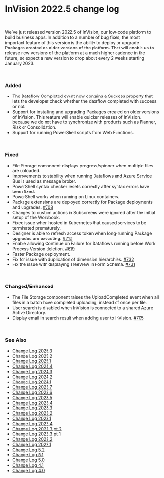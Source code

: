 

# InVision 2022.5 change log

<br/>

We’ve just released version 2022.5 of InVision, our low-code platform to build business apps. In addition to a number of bug fixes, the most important feature of this version is the ability to deploy or upgrade Packages created on older versions of the platform. That will enable us to release new versions of the platform at a much higher cadence in the future, so expect a new version to drop about every 2 weeks starting January 2023.

<br/>

### Added

- The Dataflow Completed event now contains a Success property that lets the developer check whether the dataflow completed with success or not.
- Support for installing and upgrading Packages created on older versions of InVision. This feature will enable quicker releases of InVision, because we do not have to synchronize with products such as Planner, Risk or Consolidation.
- Support for running PowerShell scripts from Web Functions.

<br/>

### Fixed

- File Storage component displays progress/spinner when multiple files are uploaded.
- Improvements to stability when running Dataflows and Azure Service Bus is used as message broker.
- PowerShell syntax checker resets correctly after syntax errors have been fixed.
- PowerShell works when running on Linux containers.
- Package extensions are deployed correctly for Package deployments and upgrades. [#708](https://support.profitbase.com/platform/invision-beta/-/issues/708)
- Changes to custom actions in Subscreens were ignored after the initial setup of the Workbook.
- Fixed issue when hosted in Kubernetes that caused services to be terminated prematurely.
- Designer is able to refresh access token when long-running Package upgrades are executing. [#712](https://support.profitbase.com/platform/invision-beta/-/issues/712)
- Enable allowing Continue on Failure for Dataflows running before Work Process Version deletion. [#619](https://support.profitbase.com/platform/invision-beta/-/issues/619)
- Faster Package deployment.
- Fix for issue with duplication of dimension hierarchies. [#732](https://support.profitbase.com/platform/invision-beta/-/issues/732)
- Fix the issue with displaying TreeView in Form Schema. [#731](https://support.profitbase.com/platform/invision-beta/-/issues/731)

<br/>

### Changed/Enhanced

- The File Storage component raises the UploadCompleted event when all files in a batch have completed uploading, instead of once per file.
- User search is disabled when InVision is connected to a shared Azure Active Directory.
- Display email in search result when adding user to InVision. [#705](https://support.profitbase.com/platform/invision-beta/-/issues/705)

<br/>

### See Also


- [Change Log 2025.3](changelog25_3.md)
- [Change Log 2025.2](changelog25_2.md)
- [Change Log 2025.1](changelog25_1.md)
- [Change Log 2024.4](changelog24_4.md)
- [Change Log 2024.3](changelog24_3.md)
- [Change Log 2024.2](changelog24_2.md)
- [Change Log 2024.1](changelog24_1.md)
- [Change Log 2023.7](changelog23_7.md)
- [Change Log 2023.6](changelog23_6.md)
- [Change Log 2023.5](changelog23_5.md)
- [Change Log 2023.4](changelog23_4.md)
- [Change Log 2023.3](changelog23_3.md)
- [Change Log 2023.2](changelog23_2.md)
- [Change Log 2023.1](changelog23_1.md)
- [Change Log 2022.4](changelog22_4.md)
- [Change Log 2022.3 pt 2](changelog22_3_2.md)
- [Change Log 2022.3 pt 1](changelog22_3_1.md)
- [Change Log 2022.2](changelog22_2.md)
- [Change Log 2022.1](changelog22_1.md)
- [Change Log 5.2](changelog52.md)
- [Change Log 5.1](changelog51.md)
- [Change Log 5.0](changelog5.md)
- [Change Log 4.1](changelog41.md)
- [Change Log 4.0](changelog40.md)

